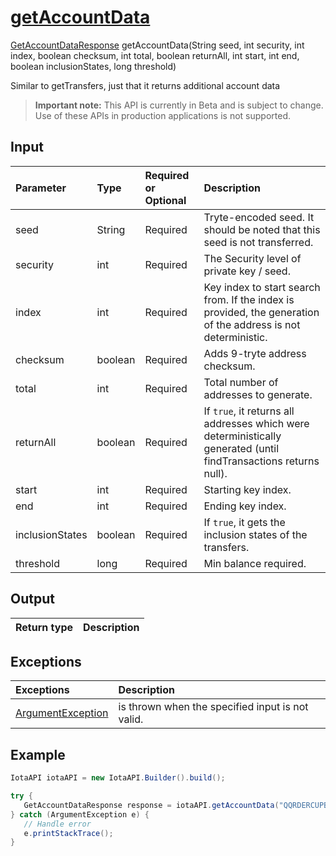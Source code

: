 
# [getAccountData](https://github.com/iotaledger/iota-java/blob/dev/jota/src/main/java/jota/IotaAPI.java#L796)
 [GetAccountDataResponse](https://github.com/iotaledger/iota-java/blob/dev/jota/src/main/java/jota/dto/response/GetAccountDataResponse.java) getAccountData(String seed, int security, int index, boolean checksum, int total, boolean returnAll, int start, int end, boolean inclusionStates, long threshold)

Similar to getTransfers, just that it returns additional account data
> **Important note:** This API is currently in Beta and is subject to change. Use of these APIs in production applications is not supported.

## Input
| Parameter       | Type | Required or Optional | Description |
|:---------------|:--------|:--------| :--------|
| seed | String | Required | Tryte-encoded seed. It should be noted that this seed is not transferred. |
| security | int | Required | The Security level of private key / seed. |
| index | int | Required | Key index to start search from. If the index is provided, the generation of the address is not deterministic. |
| checksum | boolean | Required | Adds 9-tryte address checksum. |
| total | int | Required | Total number of addresses to generate. |
| returnAll | boolean | Required | If `true`, it returns all addresses which were deterministically generated (until findTransactions returns null). |
| start | int | Required | Starting key index. |
| end | int | Required | Ending key index. |
| inclusionStates | boolean | Required | If `true`, it gets the inclusion states of the transfers. |
| threshold | long | Required | Min balance required. |
    
## Output
| Return type | Description |
|--|--|

## Exceptions
| Exceptions     | Description |
|:---------------|:--------|
| [ArgumentException](https://github.com/iotaledger/iota-java/blob/dev/jota/src/main/java/jota/error/ArgumentException.java) | is thrown when the specified input is not valid. |


 ## Example
 
 ```Java
 IotaAPI iotaAPI = new IotaAPI.Builder().build();

try { 
    GetAccountDataResponse response = iotaAPI.getAccountData("QQRDERCUPBCMCTBDYGYMYHIZRTQQKHGX9QSEWIBHEK9RKIB9MXBC9XEFYUZQSIBMUIENCWA9KEUIIOBTQ", "446", "763", "false", "302", "true", "921", "626", "false", "100");
} catch (ArgumentException e) { 
    // Handle error
    e.printStackTrace(); 
}
 ```
